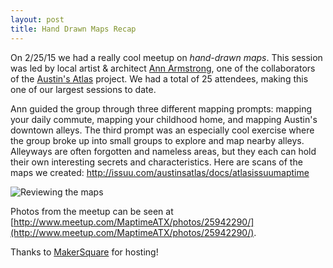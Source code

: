 ```yaml
---
layout: post
title: Hand Drawn Maps Recap
---
```


On 2/25/15 we had a really cool meetup on *hand-drawn maps*. This session was led by local artist & architect [Ann Armstrong](http://ann-made.org), one of the collaborators of the [Austin's Atlas](http://austinsatlas.com) project. We had a total of 25 attendees, making this one of our largest sessions to date.

Ann guided the group through three different mapping prompts: mapping your daily commute, mapping your childhood home, and mapping Austin's downtown alleys. The third prompt was an especially cool exercise where the group broke up into small groups to explore and map nearby alleys. Alleyways are often forgotten and nameless areas, but they each can hold their own interesting secrets and characteristics. Here are scans of the maps we created: http://issuu.com/austinsatlas/docs/atlasissuumaptime

![Reviewing the maps](http://photos2.meetupstatic.com/photos/event/e/5/3/f/highres_434698687.jpeg)

Photos from the meetup can be seen at [http://www.meetup.com/MaptimeATX/photos/25942290/](http://www.meetup.com/MaptimeATX/photos/25942290/).

Thanks to [MakerSquare](http://www.makersquare.com/) for hosting!
